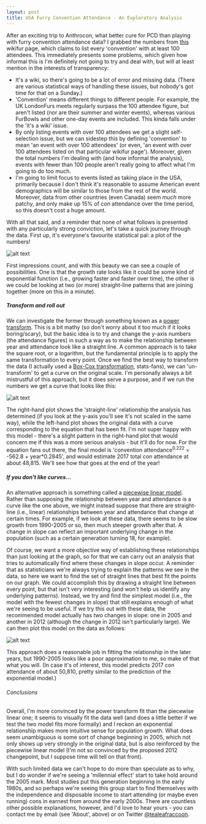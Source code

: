```yaml
---
layout: post
title: USA Furry Convention Attendance - An Exploratory Analysis
---
```

After an exciting trip to Anthrocon, what better cure for PCD than playing with furry convention attendance data? I grabbed the numbers from [this](http://en.wikifur.com/wiki/Timeline_of_conventions_by_attendance) wikifur page, which claims to list every 'convention' with at least 100 attendees. This immediately presents some problems, which given how informal this is I'm definitely not going to try and deal with, but will at least mention in the interests of transparency:

- It's a wiki, so there's going to be a lot of error and missing data. (There are various statistical ways of handling these issues, but nobody's got time for that on a Sunday.)
- 'Convention' means different things to different people. For example, the UK LondonFurs meets regularly surpass the 100 attendee figure, but aren't listed (nor are their summer and winter events), whereas various FurBowls and other one-day events are included. This kinda falls under the 'it's a wiki' issue.
- By only listing events with over 100 attendees we get a slight self-selection issue, but we can sidestep this by defining 'convention' to mean 'an event with over 100 attendees' (or even, 'an event with over 100 attendees listed on that particular wikifur page'). Moreover, given the total numbers I'm dealing with (and how informal the analysis), events with fewer than 100 people aren't really going to affect what I'm going to do too much.
- I'm going to limit focus to events listed as taking place in the USA, primarily because I don't think it's reasonable to assume American event demographics will be similar to those from the rest of the world. Moreover, data from other countries (even Canada) seem *much* more patchy, and only make up 15% of con attendance over the time period, so this doesn't cost a huge amount.

With all that said, and a reminder that none of what follows is presented with any particularly strong conviction, let's take a quick journey through the data. First up, it's everyone's favourite statistical pal: a plot of the numbers!

![alt text][figure1]

[figure1]: http://gdurl.com/CAxu "Rawr data"

First impressions count, and with this beauty we can see a couple of possibilities. One is that the growth rate looks like it could be some kind of exponential function (i.e., growing faster and faster over time), the other is we could be looking at two (or more) straight-line patterns that are joining together (more on this in a minute).

##### Transform and roll out

We can investigate the former through something known as a [power transform](https://en.wikipedia.org/wiki/Power_transform). This is a bit mathy (so don't worry about it too much if it looks boring/scary), but the basic idea is to try and change the y-axis numbers (the attendance figures) in such a way as to make the relationship between year and attendance look like a straight line. A common approach is to take the square root, or a logarithm, but the fundamental principle is to apply the same transformation to every point. Once we find the best way to transform the data (I actually used a [Box-Cox transformation](https://en.wikipedia.org/wiki/Power_transform#Box.E2.80.93Cox_transformation), stats-fans), we can 'un-transform' to get a curve on the original scale. I'm personally always a bit mistrustful of this approach, but it does serve a purpose, and if we run the numbers we get a curve that looks like this:

![alt text][figure2]

[figure2]: http://gdurl.com/8Als "Curve time"

The right-hand plot shows the 'straight-line' relationship the analysis has determined (if you look at the y-axis you'll see it's not scaled in the same way), while the left-hand plot shows the original data with a curve corresponding to the equation that has been fit. I'm not super happy with this model - there's a slight pattern in the right-hand plot that would concern me if this was a more serious analysis - but it'll do for now. For the equation fans out there, the final model is 'convention attendance<sup>0.222</sup> = -562.8 + year*0.2845', and would estimate 2017 total con attendance at about 48,815. We'll see how that goes at the end of the year!

##### If you don't like curves...

An alternative approach is something called a [piecewise linear model](https://en.wikipedia.org/wiki/Piecewise_linear_function). Rather than supposing the relationship between year and attendance is a curve like the one above, we might instead suppose that there are straight-line (i.e., linear) relationships between year and attendance that change at certain times. For example, if we look at these data, there seems to be slow growth from 1990-2005 or so, then much steeper growth after that. A change in slope can reflect an important underlying change in the population (such as a certain generation turning 18, for example).

Of course, we want a more objective way of establishing these relationships than just looking at the graph, so for that we can carry out an analysis that tries to automatically find where these changes in slope occur. A reminder that as statisticians we're always trying to explain the patterns we see in the data, so here we want to find the set of straight lines that best fit the points on our graph. We could accomplish this by drawing a straight line between every point, but that isn't very interesting (and won't help us identify any underlying patterns). Instead, we try and find the simplest model (i.e., the model with the fewest changes in slope) that still explains enough of what we're seeing to be useful. If we try this out with these data, the recommended model actually has *two* changes in slope: one in 2005 and another in 2012 (although the change in 2012 isn't particularly large). We can then plot this model on the data as follows:

![alt text][figure3]

[figure3]: http://gdurl.com/Xc8V "Line fun"

This approach does a reasonable job in fitting the relationship in the later years, but 1990-2005 looks like a poor approximation to me, so make of that what you will. (In case it's of interest, this model predicts 2017 con attendance of about 50,810, pretty similar to the prediction of the exponential model.)

###### *Con*clusions

Overall, I'm more convinced by the power transform fit than the piecewise linear one; it seems to visually fit the data well (and does a little better if we test the two model fits more formally) and I reckon an exponential relationship makes more intuitive sense for population growth. What does seem unambiguous is some sort of change beginning in 2005, which not only shows up very strongly in the original data, but is also reinforced by the piecewise linear model (I'm not so convinced by the proposed 2012 changepoint, but I suppose time will tell on that front).

With such limited data we can't hope to do more than speculate as to why, but I do wonder if we're seeing a 'millennial effect' start to take hold around the 2005 mark. Most studies put this generation beginning in the early 1980s, and so perhaps we're seeing this group start to find themselves with the independence and disposable income to start attending (or maybe even running) cons in earnest from around the early 2000s. There are countless other possible explanations, however, and I'd love to hear yours - you can contact me by emali (see 'About', above) or on Twitter [@tealeafraccoon](https://twitter.com/tealeafraccoon/).
